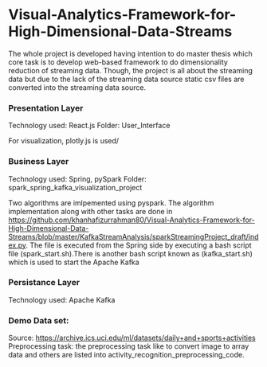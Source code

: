 # Visual-Analytics-Framework-for-High-Dimensional-Data-Streams
The whole project is developed having intention to do master thesis which core task is to develop web-based framework to do dimensionality reduction of streaming data. Though, the project is all about the streaming data but due to the lack of the streaming data source static csv files are converted into the streaming data source.

### Presentation Layer
Technology used: React.js
Folder: User_Interface

For visualization, plotly.js is used/

### Business Layer
Technology used: Spring, pySpark
Folder: spark_spring_kafka_visualization_project

Two algorithms are imlpemented using pyspark. The algorithm implementation along with other tasks are done in https://github.com/khanhafizurrahman80/Visual-Analytics-Framework-for-High-Dimensional-Data-Streams/blob/master/KafkaStreamAnalysis/sparkStreamingProject_draft/index.py. The file is executed from the Spring side by executing a bash script file (spark_start.sh).There is another bash script known as (kafka_start.sh) which is used to start the Apache Kafka 

### Persistance Layer
Technology used: Apache Kafka

### Demo Data set:
Source: https://archive.ics.uci.edu/ml/datasets/daily+and+sports+activities
Preprocessing task: the preprocessing task like to convert image to array data and others are listed into activity_recognition_preprocessing_code.



